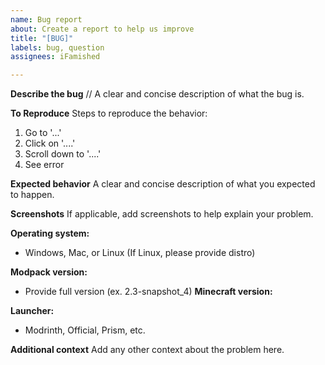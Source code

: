 ```yaml
---
name: Bug report
about: Create a report to help us improve
title: "[BUG]"
labels: bug, question
assignees: iFamished

---
```


**Describe the bug**
// A clear and concise description of what the bug is.

**To Reproduce**
Steps to reproduce the behavior:
1. Go to '...'
2. Click on '....'
3. Scroll down to '....'
4. See error

**Expected behavior**
A clear and concise description of what you expected to happen.

**Screenshots**
If applicable, add screenshots to help explain your problem.

**Operating system:**
 - Windows, Mac, or Linux (If Linux, please provide distro)

**Modpack version:**
- Provide full version (ex. 2.3-snapshot_4)
**Minecraft version:**

**Launcher:**
- Modrinth, Official, Prism, etc.

**Additional context**
Add any other context about the problem here.
